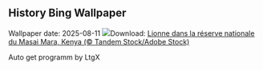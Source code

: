 ## History Bing Wallpaper
Wallpaper date: 2025-08-11
![](https://www.bing.com/th?id=OHR.LionessKenya_FR-CA5236345175_UHD.jpg&w=1000)Download: [Lionne dans la réserve nationale du Masai Mara, Kenya (© Tandem Stock/Adobe Stock)](https://www.bing.com/th?id=OHR.LionessKenya_FR-CA5236345175_UHD.jpg)

Auto get programm by LtgX
